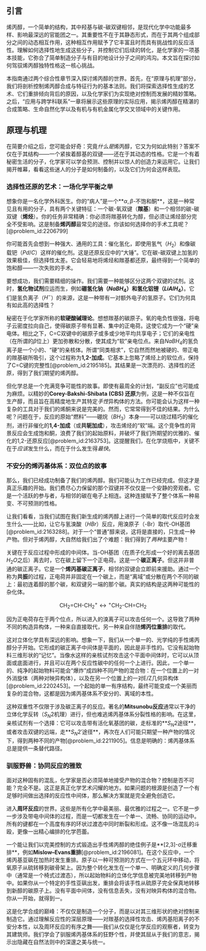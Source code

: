 ## 引言
烯丙醇，一个简单的结构，其中羟基与碳-碳双键相邻，是现代化学中功能最多样、影响最深远的官能团之一。其重要性不在于其静态形式，而在于其两个组成部分之间的动态相互作用，这种相互作用赋予了它丰富且时而具有挑战性的反应活性。理解如何选择性地生成这些分子，并控制它们后续的转化，是化学家的一项基本技能，它弥合了简单制造分子与有目的地设计分子之间的鸿沟。本文旨在探讨如何驾驭烯丙醇独特性格这一核心挑战。

本指南通过两个综合性章节深入探讨烯丙醇的世界。首先，在“原理与机理”部分，我们将剖析控制烯丙醇合成与特征行为的基本法则。我们将探索选择性生成的艺术、它们重排倾向背后的原因，以及化学家们为实现绝对控制而发展的精妙策略。之后，“应用与跨学科联系”一章将展示这些原理的实际应用，揭示烯丙醇在精湛的合成策略、生命自然化学以及有机与有机金属化学交叉领域中的关键作用。

## 原理与机理

在简要介绍之后，您可能会好奇：究竟*什么是*烯丙醇，它又为何如此特别？答案不仅在于其结构——一个紧挨着醇基的双键——还在于其动态的性格。它是一个有着秘密生活的分子，化学家可以学会预测、控制并以惊人的创造力来运用它。让我们揭开帷幕，看看这些迷人的分子是如何制备的，以及它们为何会这样表现。

### 选择性还原的艺术：一场化学平衡之举

想象你是一名化学外科医生。你的“病人”是一个**$\alpha,\beta$-不饱和酮**，这是一种常见且有用的分子，具有两个关键特征：一个碳-氧双键（**羰基**）和一个相邻的碳-碳双键（**烯烃**）。你的任务非常精确：你必须将羰基转化为醇，但必须让烯烃部分完全不受影响。这是制备**烯丙醇**最常见的途径。你该如何选择你的手术工具呢？ [@problem_id:2206799]

你可能首先会想到一种强大、通用的工具：催化氢化，即使用氢气（$H_2$）和像碳载钯（$Pd/C$）这样的催化剂。这是还原反应中的“大锤”。它在碳-碳双键上加氢的效果极佳，但选择性太差。它会轻易地将烯烃和羰基都还原，最终得到一个简单的饱和醇——一次失败的手术。

要想成功，我们需要精细的操作。我们需要一种能够区分这两个双键的试剂。这时，**氢化物试剂**应运而生，例如**硼氢化钠（$NaBH_4$）**和**氢化铝锂（$LiAlH_4$）**。它们是氢负离子（$H^-$）的来源，这是一种带有一对额外电子的氢原子。它们为何具有如此高的选择性？

秘密在于化学家所称的**软硬酸碱理论**。想想羰基的碳原子。氧的电负性很强，将电子云密度拉向自己，使得碳原子带有显著、集中的正电荷。这使它成为一个“硬”亲电体。相比之下，C=C双键中的碳原子或多或少地平均共享电子；它们的亲电性（在所谓的$\beta$位上）更加弥散和分散，使其成为“软”亲电位点。来自$NaBH_4$的氢负离子是一个小的、“硬”的亲核体。所谓“同类相求”，它自然而然地被硬的、带正电的羰基碳所吸引，这个过程称为**1,2-加成**。它基本上忽略了烯烃上的软位点，保持了C=C键的完整性[@problem_id:2195185]。其结果是一次漂亮的、选择性的还原，得到了我们期望的烯丙醇。

但化学总是一个充满竞争可能性的故事。即使有最周全的计划，“副反应”也可能成为麻烦。以精妙的**Corey-Bakshi-Shibata (CBS) 还原**为例，这是一种不仅旨在生产醇，而且旨在高精度地生产其特定*手性*异构体的方法。你可能会认为这样一种复杂的工具对于我们的烯酮来说是完美的。然而，它常常得到不佳的结果。为什么呢？问题在于，反应的原始“燃料”——硼烷（$BH_3$）本身——可以绕过精巧的催化剂，进行非催化的**1,4-加成**（或**共轭加成**），攻击烯烃的“软”端。这个竞争性的背景反应会生成饱和酮，浪费了我们的起始原料，并破坏了我们所期望的优雅的、催化的1,2-还原反应[@problem_id:2163753]。这提醒我们，在化学烧瓶中，关键不在于*应该*发生什么，而在于什么发生得*最快*。

### 不安分的烯丙基体系：双位点的故事

那么，我们已经成功制备了我们的烯丙醇。我们可能认为工作已经完成。但这才是真正乐趣的开始。我们费尽心力保留的那个双键并不仅仅是一个安静的旁观者。它是一个活跃的参与者，与相邻的碳在电子上相连。这种连接赋予了整个体系一种易变、不可预测的性格。

让我们看看，当我们试图在我们新生成的烯丙醇上进行一个简单的取代反应时会发生什么——比如，让它与氢溴酸（$HBr$）反应，用溴原子（-Br）取代-OH基团[@problem_id:2163288]。对于一个“普通”醇来说，这将是直接的，只生成一种产物。但对于烯丙醇，大自然给我们出了个难题：我们得到了*两种*主要产物！

关键在于反应过程中形成的中间体。当-OH基团（在质子化形成一个好的离去基团$H_2O$之后）离去时，它在碳上留下一个正电荷。这是一个**碳正离子**。但这并非普通的碳正离子。它是一个**烯丙基碳正离子**，相邻的双键会立即前来援助。通过一个称为**共振**的过程，正电荷并非固定在一个碳上，而是“离域”或分散在两个不同的碳上：最初连着醇的那个碳，和双键另一端的那个碳。真实的结构是这两种可能性的杂化体。

$$ \text{CH}_2\text{=CH-CH}_2^+ \longleftrightarrow {}^+\text{CH}_2\text{-CH=CH}_2 $$

因为正电荷存在于两个位点，所以进入的溴离子可以攻击任何一个。这导致了两种不同的构造异构体，一种来自直接取代，另一种来自伴随**烯丙位重排**的取代。

这对立体化学具有深远的影响。想象一下，我们从一个单一的、光学纯的手性烯丙醇分子开始。它形成的碳正离子中间体是平面的，因此是非手性的。它没有起始物料三维形状的“记忆”。当像水这样的亲核试剂攻击这个平面中间体时，它可以从顶面或底面进行，并且可以在两个反应性碳中的任何一个上进行。因此，一个单一的、纯净的起始物料可能会“爆炸”成四种不同产物的混合物：在一个位置上的一对外消旋体（两种对映异构体），以及在另一个位置上的一对E/Z几何异构体[@problem_id:2202453]。一个起始的单一有序结构，最终可能变成一个美丽而复杂的混合物，这都是因为烯丙基体系不安分的、离域的本性。

这种双重性不仅限于涉及碳正离子的反应。著名的**Mitsunobu反应**通常以干净的立体化学反转（$S_N2$机理）进行，但也难逃烯丙基体系分裂性格的影响。在这里，亲核试剂有一个选择：它可以攻击带有活化氧基团的碳，走标准的**$S_N2$途径**，或者攻击双键的远端，走**$S_N2'$途径**，再次在人们可能只期望一种产物的情况下，得到两种不同的产物[@problem_id:2211905]。信息是明确的：烯丙基体系总是提供一条替代路径。

### 驯服野兽：协同反应的雅致

面对这种固有的混乱，化学家是否必须简单地接受产物的混合物？控制是否不可能？完全不是。这正是真正化学艺术闪耀的地方。如果问题的根源是创造了一个有足够时间做出选择的反应性中间体，那么解决方案就是完全避免创造它。

进入**周环反应**的世界。这些是所有化学中最美丽、最优雅的过程之一。它不是一步一步涉及带电中间体的过程，而是一切都发生在一个单一、流畅、协同的运动中。所有的键都在一个高度有序的环状过渡态中同时断裂和形成。这不像一场混乱的斗殴，更像一出精心编排的化学芭蕾。

一个能让我们以完美控制的方式锻造出手性烯丙醇的绝佳例子是**[2,3]-σ迁移重排**，例如**Mislow–Evans重排**[@problem_id:2196081]。在这个反应中，一个烯丙基亚砜在加热时发生重排。原子以一种可预测的方式在一个五元环中移动，将氧原子从硫转移到碳骨架上。因为整个转化发生在一个单一、明确定义的几何步骤中（通常是一个椅式过渡态），所以起始物料的立体化学信息被完美地转移到产物中。如果你从一个特定的手性亚砜出发，重排会将该手性从硫原子完全保真地转移到新醇的碳原子上。没有平面中间体，没有信息丢失，没有对映异构体的混合物。你从一开始，就得到一。

这是化学合成的巅峰：不仅仅是制造一个分子，而是以对其三维形状的绝对控制来制造它。通过理解反应性的深层原理——对羰基的选择性攻击、烯丙基阳离子的不安分本性，以及周环反应的有序之舞——我们从仅仅是化学反应的观察者，转变为其建筑师。我们学会了驯服烯丙基体系的狂野个性，并使其屈从于我们的意志，揭示出隐藏在自然法则中的深邃之美与统一。

